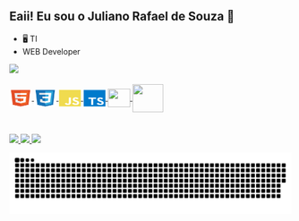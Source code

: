 ## Eaii! Eu sou o Juliano Rafael de Souza 🤙

- 🖥 TI
- WEB Developer

<div align="rigth">
  <a href="https://github.com/JulianodeSouza">  
  <img height="180em" src="https://github-readme-stats.vercel.app/api/top-langs/?username=JulianodeSouza&layout=compact&langs_count=7&theme=dark"/>
</div>
<div style="display: inline_block"><br>
  <img align="center" alt="Juliano-HTML" height="30" width="40" src="https://raw.githubusercontent.com/devicons/devicon/master/icons/html5/html5-original.svg">
	<img align="center" alt="Juliano-CSS" height="30" width="40" src="https://raw.githubusercontent.com/devicons/devicon/master/icons/css3/css3-original.svg">
	<img align="center" alt="Juliano-Js" height="30" width="40" src="https://raw.githubusercontent.com/devicons/devicon/master/icons/javascript/javascript-plain.svg">
	<img align="center" alt="Juliano-Ts" height="30" width="40" src="https://raw.githubusercontent.com/devicons/devicon/master/icons/typescript/typescript-plain.svg">
	<img align="center" alt"Juliano-Angular" height="33" width="40" src="https://cdn.jsdelivr.net/gh/devicons/devicon/icons/angularjs/angularjs-original.svg"/>
  <img align="center" alt"Juliano-Sass" height="50" width="55" src="https://cdn.jsdelivr.net/gh/devicons/devicon/icons/sass/sass-original.svg" />
          
</div>  
  
  #
  
<div>
      <a href="https://www.linkedin.com/in/juliano-rafael-de-souza-22b5a2218" target="_blank">
        <img src="https://img.shields.io/badge/LinkedIn-0077B5?style=for-the-badge&logo=linkedin&logoColor=white" target="_blank">
      </a>  
      <a href="https://www.linkedin.com/in/juliano-rafael-de-souza-22b5a2218" target="_blank">
          <img src="https://img.shields.io/badge/Instagram-E4405F?style=for-the-badge&logo=instagram&logoColor=white" target="_blank">
      </a>     
      <a href="https://www.linkedin.com/in/juliano-rafael-de-souza-22b5a2218" target="_blank">
          <img src="https://img.shields.io/badge/Spotify-1ED760?&style=for-the-badge&logo=spotify&logoColor=white" target="_blank">
      </a>     
  
   ![Snake animation](https://github.com/JulianodeSouza/JulianodeSouza/blob/output/github-contribution-grid-snake.svg)	
</div>
